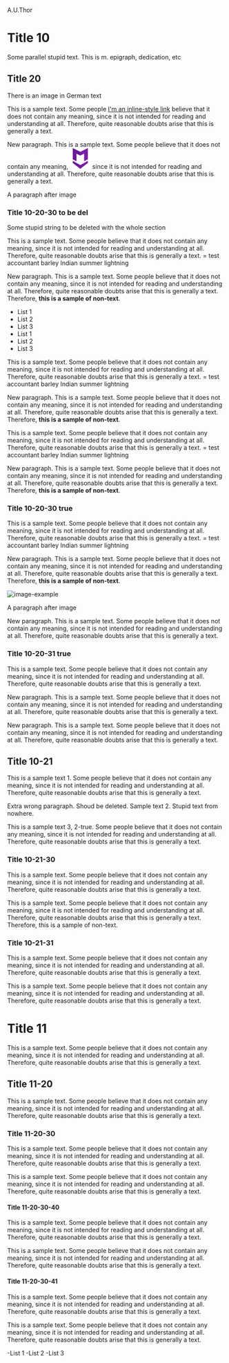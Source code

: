 A.U.Thor

# Title 10

Some parallel stupid text. This is m. epigraph, dedication, etc

## Title 20

There is an image in German text

This is a sample text. Some people [I'm an inline-style link](https://www.google.com) believe that it does not contain any meaning, since it is not intended for reading and understanding at all. Therefore, quite reasonable doubts arise that this is generally a text.

New paragraph. This is a sample text. Some people believe that it does not contain any meaning, ![image-example](https://github.com/adam-p/markdown-here/raw/master/src/common/images/icon48.png "Logo Title Text 1") since it is not intended for reading and understanding at all. Therefore, quite reasonable doubts arise that this is generally a text.

A paragraph after image

### Title 10-20-30 to be del

Some stupid string to be deleted with the whole section

This is a sample text. Some people believe that it does not contain any meaning, since it is not intended for reading and understanding at all. Therefore, quite reasonable doubts arise that this is generally a text. = test accountant barley Indian summer  lightning

New paragraph. This is a sample text. Some people believe that it does not contain any meaning, since it is not intended for reading and understanding at all. Therefore, quite reasonable doubts arise that this is generally a text. Therefore, **this is a sample of non-text**.

- List 1
- List 2
- List 3
- List 1
- List 2
- List 3

This is a sample text. Some people believe that it does not contain any meaning, since it is not intended for reading and understanding at all. Therefore, quite reasonable doubts arise that this is generally a text. = test accountant barley Indian summer  lightning

New paragraph. This is a sample text. Some people believe that it does not contain any meaning, since it is not intended for reading and understanding at all. Therefore, quite reasonable doubts arise that this is generally a text. Therefore, **this is a sample of non-text**.

This is a sample text. Some people believe that it does not contain any meaning, since it is not intended for reading and understanding at all. Therefore, quite reasonable doubts arise that this is generally a text. = test accountant barley Indian summer  lightning

New paragraph. This is a sample text. Some people believe that it does not contain any meaning, since it is not intended for reading and understanding at all. Therefore, quite reasonable doubts arise that this is generally a text. Therefore, **this is a sample of non-text**.

### Title 10-20-30 true

This is a sample text. Some people believe that it does not contain any meaning, since it is not intended for reading and understanding at all. Therefore, quite reasonable doubts arise that this is generally a text. = test accountant barley Indian summer  lightning

New paragraph. This is a sample text. Some people believe that it does not contain any meaning, since it is not intended for reading and understanding at all. Therefore, quite reasonable doubts arise that this is generally a text. Therefore, **this is a sample of non-text**.

![image-example](image-logo)

A paragraph after image

New paragraph. This is a sample text. Some people believe that it does not contain any meaning, since it is not intended for reading and understanding at all. Therefore, quite reasonable doubts arise that this is generally a text.

### Title 10-20-31 true

This is a sample text. Some people believe that it does not contain any meaning, since it is not intended for reading and understanding at all. Therefore, quite reasonable doubts arise that this is generally a text.

New paragraph. This is a sample text. Some people believe that it does not contain any meaning, since it is not intended for reading and understanding at all. Therefore, quite reasonable doubts arise that this is generally a text.

New paragraph. This is a sample text. Some people believe that it does not contain any meaning, since it is not intended for reading and understanding at all. Therefore, quite reasonable doubts arise that this is generally a text.

## Title 10-21

This is a sample text 1. Some people believe that it does not contain any meaning, since it is not intended for reading and understanding at all. Therefore, quite reasonable doubts arise that this is generally a text.

Extra wrong paragraph. Shoud be deleted. Sample text 2. Stupid text from nowhere.

This is a sample text 3, 2-true. Some people believe that it does not contain any meaning, since it is not intended for reading and understanding at all. Therefore, quite reasonable doubts arise that this is generally a text.

### Title 10-21-30

This is a sample text. Some people believe that it does not contain any meaning, since it is not intended for reading and understanding at all. Therefore, quite reasonable doubts arise that this is generally a text.

This is a sample text. Some people believe that it does not contain any meaning, since it is not intended for reading and understanding at all. Therefore, quite reasonable doubts arise that this is generally a text. Therefore, this is a sample of non-text.

### Title 10-21-31

This is a sample text. Some people believe that it does not contain any meaning, since it is not intended for reading and understanding at all. Therefore, quite reasonable doubts arise that this is generally a text.

This is a sample text. Some people believe that it does not contain any meaning, since it is not intended for reading and understanding at all. Therefore, quite reasonable doubts arise that this is generally a text.

# Title 11

This is a sample text. Some people believe that it does not contain any meaning, since it is not intended for reading and understanding at all. Therefore, quite reasonable doubts arise that this is generally a text.

## Title 11-20

This is a sample text. Some people believe that it does not contain any meaning, since it is not intended for reading and understanding at all. Therefore, quite reasonable doubts arise that this is generally a text.

### Title 11-20-30

This is a sample text. Some people believe that it does not contain any meaning, since it is not intended for reading and understanding at all. Therefore, quite reasonable doubts arise that this is generally a text.

This is a sample text. Some people believe that it does not contain any meaning, since it is not intended for reading and understanding at all. Therefore, quite reasonable doubts arise that this is generally a text.

#### Title 11-20-30-40

This is a sample text. Some people believe that it does not contain any meaning, since it is not intended for reading and understanding at all. Therefore, quite reasonable doubts arise that this is generally a text.

This is a sample text. Some people believe that it does not contain any meaning, since it is not intended for reading and understanding at all. Therefore, quite reasonable doubts arise that this is generally a text.

#### Title 11-20-30-41

This is a sample text. Some people believe that it does not contain any meaning, since it is not intended for reading and understanding at all. Therefore, quite reasonable doubts arise that this is generally a text.

This is a sample text. Some people believe that it does not contain any meaning, since it is not intended for reading and understanding at all. Therefore, quite reasonable doubts arise that this is generally a text.

[image-logo]: https://www.google.com/images/branding/googlelogo/1x/googlelogo_color_272x92dp.png

-List 1
-List 2
-List 3

